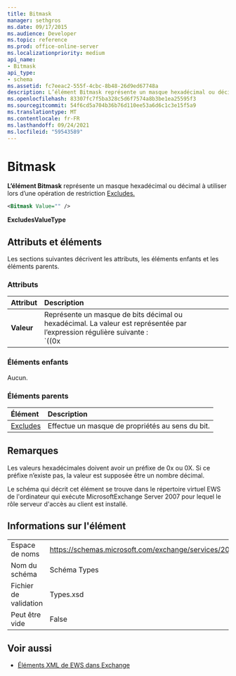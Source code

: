 ```yaml
---
title: Bitmask
manager: sethgros
ms.date: 09/17/2015
ms.audience: Developer
ms.topic: reference
ms.prod: office-online-server
ms.localizationpriority: medium
api_name:
- Bitmask
api_type:
- schema
ms.assetid: fc7eeac2-555f-4cbc-8b48-26d9ed67748a
description: L’élément Bitmask représente un masque hexadécimal ou décimal à utiliser lors d’une opération de restriction Excludes.
ms.openlocfilehash: 83307fc7f5ba328c5d6f7574a8b3be1ea25595f3
ms.sourcegitcommit: 54f6cd5a704b36b76d110ee53a6d6c1c3e15f5a9
ms.translationtype: MT
ms.contentlocale: fr-FR
ms.lasthandoff: 09/24/2021
ms.locfileid: "59543589"
---
```

# <a name="bitmask"></a>Bitmask

**L’élément Bitmask** représente un masque hexadécimal ou décimal à utiliser lors d’une opération de restriction [Excludes.](excludes.md) 
  
```xml
<Bitmask Value="" />
```

**ExcludesValueType**

## <a name="attributes-and-elements"></a>Attributs et éléments

Les sections suivantes décrivent les attributs, les éléments enfants et les éléments parents.
  
### <a name="attributes"></a>Attributs

|**Attribut**|**Description**|
|:-----|:-----|
|**Valeur** | Représente un masque de bits décimal ou hexadécimal. La valeur est représentée par l’expression régulière suivante :<br/>`((0x|0X)[0-9A-Fa-f]*)|([0-9]*)`.<br/><br/>Voici des exemples de valeurs hexadécimales pour cet attribut :<br/>- 0x12AF<br/>- 0X334AE<br/><br/>Voici des exemples de valeurs décimales pour cet attribut :<br/>- 10<br/>- 255<br/>- 4562 |
   
### <a name="child-elements"></a>Éléments enfants

Aucun.
  
### <a name="parent-elements"></a>Éléments parents

|**Élément**|**Description**|
|:-----|:-----|
|[Excludes](excludes.md) <br/> |Effectue un masque de propriétés au sens du bit.  <br/> |
   
## <a name="remarks"></a>Remarques

Les valeurs hexadécimales doivent avoir un préfixe de 0x ou 0X. Si ce préfixe n’existe pas, la valeur est supposée être un nombre décimal.
  
Le schéma qui décrit cet élément se trouve dans le répertoire virtuel EWS de l'ordinateur qui exécute MicrosoftExchange Server 2007 pour lequel le rôle serveur d'accès au client est installé.
  
## <a name="element-information"></a>Informations sur l'élément

|||
|:-----|:-----|
|Espace de noms  <br/> |https://schemas.microsoft.com/exchange/services/2006/types  <br/> |
|Nom du schéma  <br/> |Schéma Types  <br/> |
|Fichier de validation  <br/> |Types.xsd  <br/> |
|Peut être vide  <br/> |False  <br/> |
   
## <a name="see-also"></a>Voir aussi

- [Éléments XML de EWS dans Exchange](ews-xml-elements-in-exchange.md)

